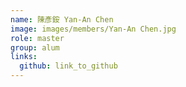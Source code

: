 ```yaml
---
name: 陳彥銨 Yan-An Chen 
image: images/members/Yan-An Chen.jpg 
role: master
group: alum
links:
  github: link_to_github 
---
```

